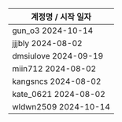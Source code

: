 | 계정명 / 시작 일자|
|--------|
| gun_o3 2024-10-14 |
| jjjbly 2024-08-02 |
| dmsiulove 2024-09-19 |
| miin712 2024-08-02 |
| kangsncs 2024-08-02 |
| kate_0621 2024-08-02 |
| wldwn2509 2024-10-14 |
